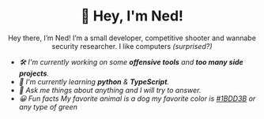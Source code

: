 <h1 align="center">👋 Hey, I'm Ned!</h1>

<p align="center">Hey there, I’m Ned! I’m a small developer, competitive shooter and wannabe security researcher. I like computers <i>(surprised?)

- 🛠️ I'm currently working on some **offensive tools** and **too many side projects**.
- 🌱 I'm currently learning **python** & **TypeScript**.
- 💭 Ask me things about anything and I will try to answer.
- 😀 Fun facts My favorite animal is a dog  my favorite color is [#1BDD3B](https://www.color-hex.com/color/1bdd3b) or any type of green






